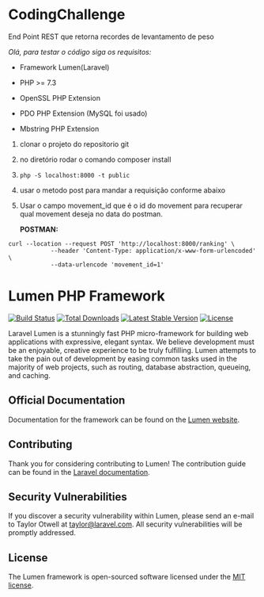 # CodingChallenge

End Point REST que retorna recordes de levantamento de peso

_Olá, para testar o código siga os requisitos:_

	
- Framework Lumen(Laravel)
	
- PHP >= 7.3
    
- OpenSSL PHP Extension
    
- PDO PHP Extension (MySQL foi usado)

- Mbstring PHP Extension

        	
1. clonar o projeto do repositorio git
        	
2. no diretório rodar o comando composer install
        	
3. `php -S localhost:8000 -t public`
        	
4. usar o metodo post para mandar a requisição conforme abaixo

5. Usar o campo movement_id que é o id do movement para recuperar qual movement deseja no data do postman.

     **POSTMAN:**
       	
```
curl --location --request POST 'http://localhost:8000/ranking' \
			--header 'Content-Type: application/x-www-form-urlencoded' \
			--data-urlencode 'movement_id=1'
```

# Lumen PHP Framework

[![Build Status](https://travis-ci.org/laravel/lumen-framework.svg)](https://travis-ci.org/laravel/lumen-framework)
[![Total Downloads](https://img.shields.io/packagist/dt/laravel/framework)](https://packagist.org/packages/laravel/lumen-framework)
[![Latest Stable Version](https://img.shields.io/packagist/v/laravel/framework)](https://packagist.org/packages/laravel/lumen-framework)
[![License](https://img.shields.io/packagist/l/laravel/framework)](https://packagist.org/packages/laravel/lumen-framework)

Laravel Lumen is a stunningly fast PHP micro-framework for building web applications with expressive, elegant syntax. We believe development must be an enjoyable, creative experience to be truly fulfilling. Lumen attempts to take the pain out of development by easing common tasks used in the majority of web projects, such as routing, database abstraction, queueing, and caching.

## Official Documentation

Documentation for the framework can be found on the [Lumen website](https://lumen.laravel.com/docs).

## Contributing

Thank you for considering contributing to Lumen! The contribution guide can be found in the [Laravel documentation](https://laravel.com/docs/contributions).

## Security Vulnerabilities

If you discover a security vulnerability within Lumen, please send an e-mail to Taylor Otwell at taylor@laravel.com. All security vulnerabilities will be promptly addressed.

## License

The Lumen framework is open-sourced software licensed under the [MIT license](https://opensource.org/licenses/MIT).

